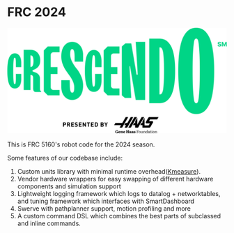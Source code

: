 # FRC 2024
![img.png](CrescendoLogo.png)

This is FRC 5160's robot code for the 2024 season.

Some features of our codebase include:

1. Custom units library with minimal runtime overhead([Kmeasure](https://github.com/battery-staple/KMeasure)).
2. Vendor hardware wrappers for easy swapping of different hardware components and simulation support
3. Lightweight logging framework which logs to datalog + networktables, and tuning framework which interfaces with SmartDashboard
4. Swerve with pathplanner support, motion profiling and more
5. A custom command DSL which combines the best parts of subclassed and inline commands.

